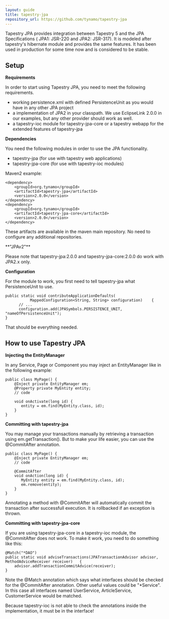 ```yaml
---
layout: guide
title: tapestry-jpa
repository_url: https://github.com/tynamo/tapestry-jpa
---
```

Tapestry JPA provides integration between Tapestry 5 and the JPA Specifications ( JPA1: JSR-220 and JPA2: JSR-317). It is modeled after tapestry's hibernate module and provides the same features. It has been used in production for some time now and is considered to be stable.

## Setup

**Requirements**

In order to start using Tapestry JPA, you need to meet the following requirements.

- working persistence.xml with defined PersistenceUnit as you would have in any other JPA project
- a implementation of JPA2 in your classpath. We use EclipseLink 2.0.0 in our examples, but any other provider should work as well.
- a tapestry-ioc module for tapestry-jpa-core or a tapestry webapp for the extended features of tapestry-jpa

**Dependencies**

You need the following modules in order to use the JPA functionality.

- tapestry-jpa (for use with tapestry web applications)
- tapestry-jpa-core (for use with tapestry-ioc modules)

Maven2 example:

	<dependency>
		<groupId>org.tynamo</groupId>
		<artifactId>tapestry-jpa</artifactId>
		<version>2.0.0</version>
	</dependency>
	<dependency>
		<groupId>org.tynamo</groupId>
		<artifactId>tapestry-jpa-core</artifactId>
		<version>2.0.0</version>
	</dependency>

These artifacts are available in the maven main repository. No need to configure any additional repositories.

<div markdown="1" class="alert alert-info">
**"JPAv2"**

Please note that tapestry-jpa:2.0.0 and tapestry-jpa-core:2.0.0 do work with JPA2.x only.
</div>

**Configuration**

For the module to work, you first need to tell tapestry-jpa what PersistenceUnit to use.

	public static void contributeApplicationDefaults(
	           MappedConfiguration<String, String> configuration)    {
	      // ...
	      configuration.add(JPASymbols.PERSISTENCE_UNIT, "nameOfPersistenceUnit");
	}

That should be everything needed.

## How to use Tapestry JPA

**Injecting the EntityManager**

In any Service, Page or Component you may inject an EntityManager like in the following example:

	public class MyPage() {
	    @Inject private EntityManager em;
	    @Property private MyEntity entity;
	    // code
	
	    void onActivate(long id) {
	       entity = em.find(MyEntity.class, id);
	    }
	}

**Committing with tapestry-jpa**

You may manage your transactions manually by retrieving a transaction using em.getTransaction(). But to make your life easier, you can use the @CommitAfter annotation.

	public class MyPage() {
	    @Inject private EntityManager em;
	    // code
	
	    @CommitAfter
	    void onAction(long id) {
	       MyEntity entity = em.find(MyEntity.class, id);
	       em.remove(entity);
	    }
	}

Annotating a method with @CommitAfter will automatically commit the transaction after successfull execution. It is rollbacked if an exception is thrown.

**Committing with tapestry-jpa-core**

If you are using tapestry-jpa-core in a tapestry-ioc module, the @CommitAfter does not work. To make it work, you need to do something like this:

	@Match("*DAO")
	public static void adviseTransactions(JPATransactionAdvisor advisor, MethodAdviceReceiver receiver)   {
	    advisor.addTransactionCommitAdvice(receiver);
	}

Note the @Match annotation which says what interfaces should be checked for the @CommitAfter annotation. Other useful values could be "*Service". In this case all interfaces named UserService, ArticleService, CustomerService would be matched.

Because tapestry-ioc is not able to check the annotations inside the implementation, it must be in the interface!
